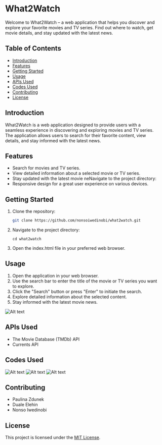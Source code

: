# What2Watch

Welcome to What2Watch – a web application that helps you discover and explore your favorite movies and TV series. Find out where to watch, get movie details, and stay updated with the latest news.

## Table of Contents

- [Introduction](#introduction)
- [Features](#features)
- [Getting Started](#getting-started)
- [Usage](#usage)
- [APIs Used](#apis-used)
- [Codes Used](#codes-used)
- [Contributing](#contributing)
- [License](#license)

## Introduction

What2Watch is a web application designed to provide users with a seamless experience in discovering and exploring movies and TV series. The application allows users to search for their favorite content, view details, and stay informed with the latest news.

## Features

- Search for movies and TV series.
- View detailed information about a selected movie or TV series.
- Stay updated with the latest movie neNavigate to the project directory:
- Responsive design for a great user experience on various devices.

## Getting Started

1. Clone the repository:

   ```bash
   git clone https://github.com/nonsoiwedinobi/what2watch.git
   ``````
2. Navigate to the project directory:
    ```
    cd what2watch
3. Open the index.html file in your preferred web browser.

## Usage

1. Open the application in your web browser.
2. Use the search bar to enter the title of the movie or TV series you want to explore.
3. Click the "Search" button or press "Enter" to initiate the search.
4. Explore detailed information about the selected content.
5. Stay informed with the latest movie news.

![Alt text](image-4.png)

## APIs Used

- The Movie Database (TMDb) API
- Currents API

## Codes Used

![Alt text](image.png)
![Alt text](image-3.png)
![Alt text](image-2.png)

## Contributing

- Paulina Zdunek
- Duale Elehin
- Nonso Iwedinobi

## License

This project is licensed under the [MIT License](LICENSE).
